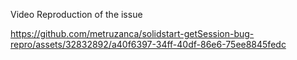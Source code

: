 Video Reproduction of the issue

https://github.com/metruzanca/solidstart-getSession-bug-repro/assets/32832892/a40f6397-34ff-40df-86e6-75ee8845fedc

